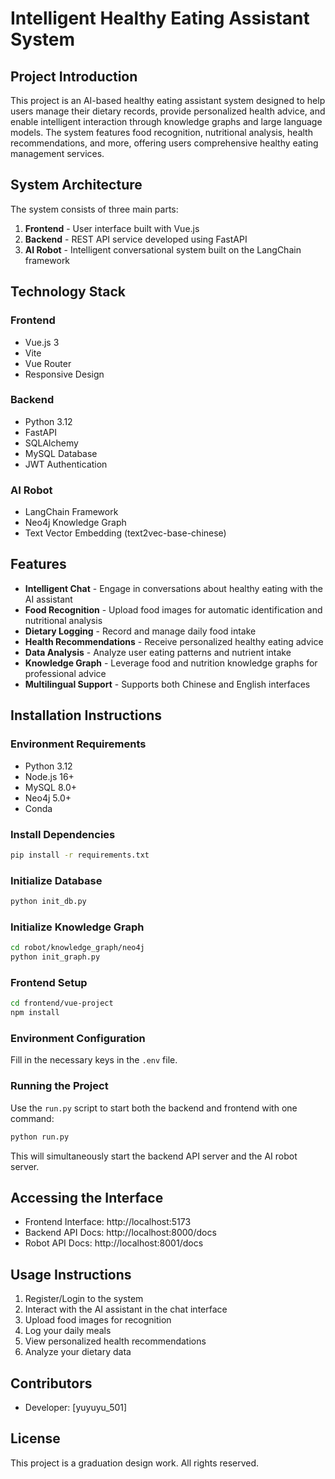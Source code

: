 # Intelligent Healthy Eating Assistant System

## Project Introduction

This project is an AI-based healthy eating assistant system designed to help users manage their dietary records, provide personalized health advice, and enable intelligent interaction through knowledge graphs and large language models. The system features food recognition, nutritional analysis, health recommendations, and more, offering users comprehensive healthy eating management services.

## System Architecture

The system consists of three main parts:

1.  **Frontend** - User interface built with Vue.js
2.  **Backend** - REST API service developed using FastAPI
3.  **AI Robot** - Intelligent conversational system built on the LangChain framework

## Technology Stack

### Frontend
- Vue.js 3
- Vite
- Vue Router
- Responsive Design

### Backend
- Python 3.12
- FastAPI
- SQLAlchemy
- MySQL Database
- JWT Authentication

### AI Robot
- LangChain Framework
- Neo4j Knowledge Graph
- Text Vector Embedding (text2vec-base-chinese)

## Features

- **Intelligent Chat** - Engage in conversations about healthy eating with the AI assistant
- **Food Recognition** - Upload food images for automatic identification and nutritional analysis
- **Dietary Logging** - Record and manage daily food intake
- **Health Recommendations** - Receive personalized healthy eating advice
- **Data Analysis** - Analyze user eating patterns and nutrient intake
- **Knowledge Graph** - Leverage food and nutrition knowledge graphs for professional advice
- **Multilingual Support** - Supports both Chinese and English interfaces

## Installation Instructions

### Environment Requirements
- Python 3.12
- Node.js 16+
- MySQL 8.0+
- Neo4j 5.0+
- Conda

### Install Dependencies
```bash
pip install -r requirements.txt
```

### Initialize Database
```bash
python init_db.py
```

### Initialize Knowledge Graph
```bash
cd robot/knowledge_graph/neo4j
python init_graph.py
```

### Frontend Setup
```bash
cd frontend/vue-project
npm install
```

### Environment Configuration
Fill in the necessary keys in the `.env` file.

### Running the Project

Use the `run.py` script to start both the backend and frontend with one command:

```bash
python run.py
```

This will simultaneously start the backend API server and the AI robot server.

## Accessing the Interface

- Frontend Interface: http://localhost:5173
- Backend API Docs: http://localhost:8000/docs
- Robot API Docs: http://localhost:8001/docs

## Usage Instructions

1. Register/Login to the system
2. Interact with the AI assistant in the chat interface
3. Upload food images for recognition
4. Log your daily meals
5. View personalized health recommendations
6. Analyze your dietary data

## Contributors

- Developer: [yuyuyu_501]

## License

This project is a graduation design work. All rights reserved. 